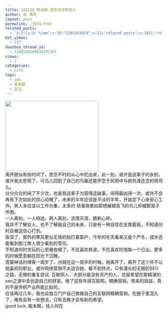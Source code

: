 ```yaml
---
title: 101116 夜未眠,思念远方的佳人
author: 张 清月
layout: post
permalink: /1574.html
related_posts:
  - 'a:2:{s:4:"time";s:10:"1292263959";s:13:"related_posts";s:1951:"<ul class="related_post"><li><a href="http://blog.80aj.com/2010/09/09/%e5%8c%86%e5%8c%86/" title="匆匆">匆匆</a></li><li><a href="http://blog.80aj.com/2010/09/07/100907-%e6%ae%b5%e5%ad%90%e7%bd%91%e7%ab%99%e7%9a%84%e4%b8%80%e4%ba%9bseo/" title="100907 段子网站的一些Seo">100907 段子网站的一些Seo</a></li><li><a href="http://blog.80aj.com/2010/09/05/100905-%e7%90%90%e4%ba%8b%e8%ae%b0/" title="100905 琐事记">100905 琐事记</a></li><li><a href="http://blog.80aj.com/2010/08/26/100825-seo%e7%ac%94%e8%af%95%e9%a2%98-%e5%88%86%e4%ba%ab/" title="100825 seo笔试题 分享">100825 seo笔试题 分享</a></li><li><a href="http://blog.80aj.com/2010/07/06/100706-%e7%ba%a2%e9%85%92/" title="100706 红酒">100706 红酒</a></li><li><a href="http://blog.80aj.com/2010/05/23/100523-%e8%b6%8a%e7%8b%b1%e5%85%94-%e7%ac%91%e4%b8%8d%e6%8a%bd%e4%bd%a0%e6%89%be%e6%88%91/" title="100523 越狱兔 笑不抽你找我">100523 越狱兔 笑不抽你找我</a></li><li><a href="http://blog.80aj.com/2010/05/17/100517-%e6%94%be%e8%8d%a1%e4%b8%8d%e7%be%81%e7%9a%84%e6%98%af%e6%88%91%e4%bd%86%e4%b8%8d%e7%9f%a5%e9%81%93%e6%98%af%e4%b8%8d%e6%98%af%e4%bd%a0%e7%9a%84%e7%88%b1/" title="100517 放荡不羁的是我但不知道是不是你的爱">100517 放荡不羁的是我但不知道是不是你的爱</a></li><li><a href="http://blog.80aj.com/2010/05/06/100506-she-will-be-loved/" title="100506 she will be loved ">100506 she will be loved </a></li><li><a href="http://blog.80aj.com/2010/04/24/100424-%e5%a4%b1%e6%84%8f%e7%94%b7%e5%a5%b3/" title="100424 失意男女">100424 失意男女</a></li><li><a href="http://blog.80aj.com/2010/04/14/100414-%e9%94%99%e8%bf%87%e7%9a%84%e7%8f%ad%e8%bd%a6%e6%9c%89%e5%a6%82%e9%94%99%e8%bf%87%e7%9a%84%e4%ba%ba%e7%94%9f%e6%97%a0%e6%b3%95%e8%bf%bd%e5%9b%9e/" title="100414 错过的班车有如错过的人生无法追回">100414 错过的班车有如错过的人生无法追回</a></li></ul>";}'
bot_views:
  - 177
duoshuo_thread_id:
  - 1280248249638191261
views:
  - 1
categories:
  - Life
tags:
  - seo
  - 夜未眠
  - 生活
---
```

<div id="_mcePaste">
  <a href="http://www.80aj.com/wp-content/uploads/2010/11/sn.jpg"><img class="aligncenter size-medium wp-image-1577" title="sn" src="http://www.80aj.com/wp-content/uploads/2010/11/sn-300x225.jpg" alt="" width="300" height="225" /></a>
</div>

<div>
  离开貌似有些时间了，思念不时的从心中犯出来，此一别，或许是这辈子的永别，或许我太悲观了，可鸟儿回到了自己的鸟巢还能怀念于风雨中与她共渡还念的斑鸠么。
</div>

<div id="_mcePaste">
  分分合合的闹了不少次，也是我这辈子为感情这破事，闹得最凶得一次，或许不会再有下次如此的惊心动魄了，未来的半年应该是平淡的半年，开始定下心来安心工作。男人本应该以工作为重，太多的 琐事拖累如那想展翅高飞的鸟儿却被那笼子所困。
</div>

<div id="_mcePaste">
  一人离别，一人相送。两人离别，流落天涯，肠断心碎。
</div>

<div id="_mcePaste">
  我并不了解女人，也不了解我自己的未来，只是有一种自信在支撑着我，不知道何时会被这信心打到。
</div>

<div id="_mcePaste">
  夜深了，窗外的寒风更似无情的拍打着窗户，今年的冬天看来又是个严冬，或许还能看到那江南人很少看到的雪花。
</div>

<div id="_mcePaste">
  不知道何时贪玩的心思被收缩了，不在喜欢奔波，不在喜欢珍惜每一个日出，更多的时候愿意躺在阳光下沉睡。
</div>

<div id="_mcePaste">
  霓裳神话的博客一周岁了，也就在这一周岁的时候，她离开了，离开了这个并不让她喜欢的职业。或许网络营销不太适合她，看不到终点，只有漫长的无限的SEO之路，无限的重复尝试. 互联网人，大部分是没有资产的人，总是希望在那精湛的seo之道中去创造自己的财富。做了这些年得互联网，精确营销，带来的效益，真的不是传统产业所能比拟的。
</div>

<div id="_mcePaste">
  应该再过几年，我也会独立门户自己做做自己的互联网精确营销，在圈子里混久了，难免会有一些想法，只有去做才会有新的希望。
</div>

<div id="_mcePaste">
  good luck. 夜未眠，佳人何在
</div>
